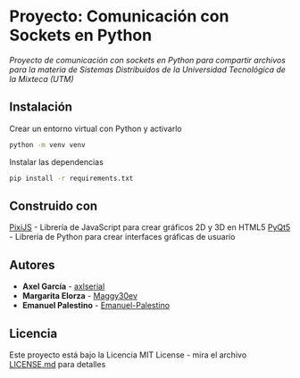 # Proyecto: Comunicación con Sockets en Python
_Proyecto de comunicación con sockets en Python para compartir archivos para la materia de Sistemas Distribuidos de la Universidad Tecnológica de la Mixteca (UTM)_

## Instalación

Crear un entorno virtual con Python y activarlo

```bash
python -m venv venv
```

Instalar las dependencias

```bash
pip install -r requirements.txt
```

## Construido con

[PixiJS](https://pixijs.com/) - Librería de JavaScript para crear gráficos 2D y 3D en HTML5
[PyQt5](https://pypi.org/project/PyQt5/) - Librería de Python para crear interfaces gráficas de usuario

## Autores

* **Axel García** - [axlserial](https://github.com/axlserial)
* **Margarita Elorza** - [Maggy30ev](https://github.com/Maggy30ev)
* **Emanuel Palestino** - [Emanuel-Palestino](https://github.com/Emanuel-Palestino)

## Licencia

Este proyecto está bajo la Licencia MIT License - mira el archivo [LICENSE.md](LICENSE.md) para detalles